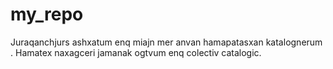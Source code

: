 my_repo
=======
Juraqanchjurs ashxatum enq miajn mer anvan hamapatasxan katalognerum .
Hamatex naxagceri jamanak ogtvum enq colectiv catalogic.

